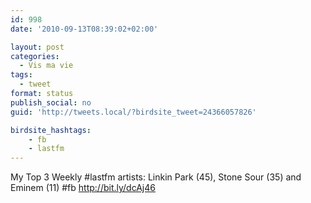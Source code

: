 ```yaml
---
id: 998
date: '2010-09-13T08:39:02+02:00'

layout: post
categories:
  - Vis ma vie
tags:
  - tweet
format: status
publish_social: no
guid: 'http://tweets.local/?birdsite_tweet=24366057826'

birdsite_hashtags:
    - fb
    - lastfm
---
```


My Top 3 Weekly #lastfm artists: Linkin Park (45), Stone Sour (35) and Eminem (11) #fb http://bit.ly/dcAj46